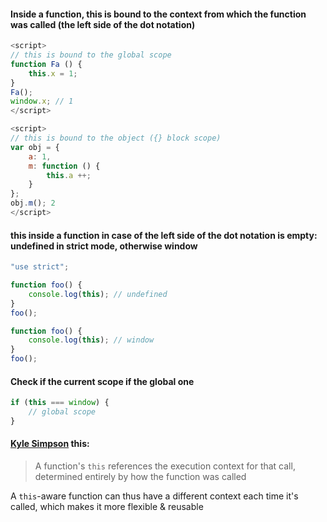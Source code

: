 #### Inside a function, this is bound to the context from which the function was called (the left side of the dot notation)
```js
<script>
// this is bound to the global scope
function Fa () {
    this.x = 1;
}
Fa();
window.x; // 1
</script>
```
```js
<script>
// this is bound to the object ({} block scope)
var obj = {
    a: 1,
    m: function () {
        this.a ++;
    }
};
obj.m(); 2
</script>
```


#### this inside a function in case of the left side of the dot notation is empty: undefined in strict mode, otherwise window
```js
"use strict";

function foo() {
    console.log(this); // undefined
}
foo();
```
```js
function foo() {
    console.log(this); // window
}
foo();
```

#### Check if the current scope if the global one

```js
if (this === window) {
    // global scope
}
```




#### [Kyle Simpson](https://frontendmasters.com/courses/deep-javascript-v3/the-this-keyword/) this:
>A function's `this` references the execution context for that call,
determined entirely by how the function was called

A `this`-aware function can thus have a different context each time it's called, which makes it more flexible & reusable